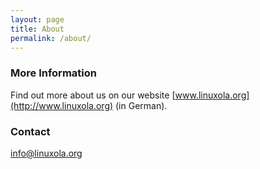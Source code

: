 ```yaml
---
layout: page
title: About
permalink: /about/
---
```


### More Information

Find out more about us on our website [www.linuxola.org](http://www.linuxola.org) (in German).

### Contact

[info@linuxola.org](mailto:info@linuxola.org)

